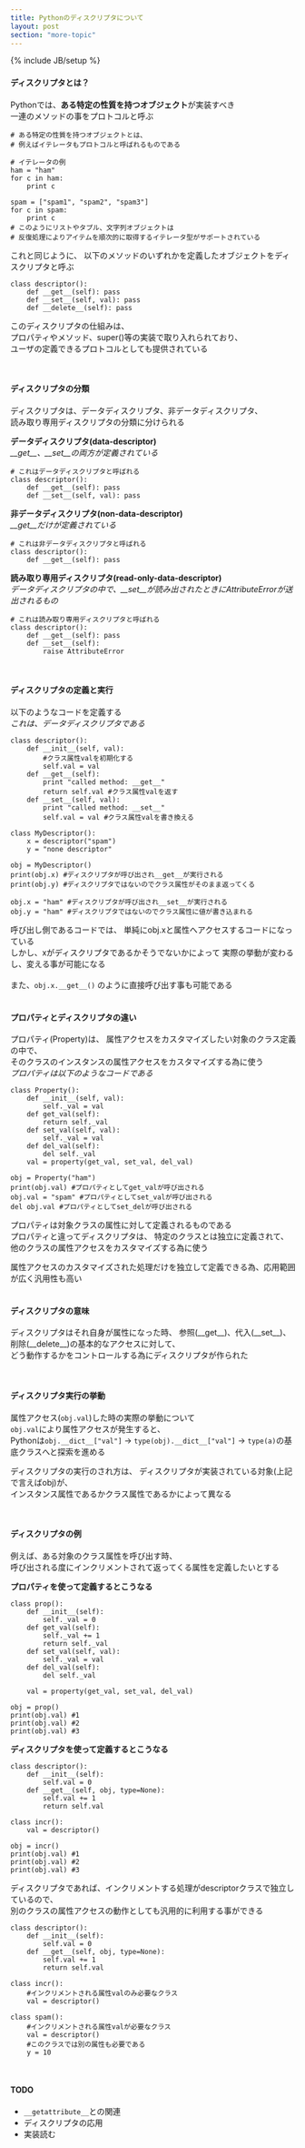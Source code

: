 ```yaml
---
title: Pythonのディスクリプタについて
layout: post
section: "more-topic"
---
```


{% include JB/setup %}

#### **ディスクリプタとは？**

Pythonでは、**ある特定の性質を持つオブジェクト**が実装すべき  
一連のメソッドの事をプロトコルと呼ぶ  

~~~
# ある特定の性質を持つオブジェクトとは、
# 例えばイテレータもプロトコルと呼ばれるものである

# イテレータの例
ham = "ham"
for c in ham:
    print c

spam = ["spam1", "spam2", "spam3"]
for c in spam:
    print c
# このようにリストやタプル、文字列オブジェクトは
# 反復処理によりアイテムを順次的に取得するイテレータ型がサポートされている
~~~

これと同じように、
以下のメソッドのいずれかを定義したオブジェクトをディスクリプタと呼ぶ  

~~~
class descriptor():
    def __get__(self): pass
    def __set__(self, val): pass
    def __delete__(self): pass
~~~

このディスクリプタの仕組みは、  
プロパティやメソッド、super()等の実装で取り入れられており、  
ユーザの定義できるプロトコルとしても提供されている  

<br/>

#### **ディスクリプタの分類**

ディスクリプタは、データディスクリプタ、非データディスクリプタ、  
読み取り専用ディスクリプタの分類に分けられる  

**データディスクリプタ(data-descriptor)**  
*\_\_get\_\_、\_\_set\_\_の両方が定義されている*  

~~~
# これはデータディスクリプタと呼ばれる
class descriptor():
    def __get__(self): pass
    def __set__(self, val): pass
~~~

**非データディスクリプタ(non-data-descriptor)**  
*\_\_get\_\_だけが定義されている*  

~~~
# これは非データディスクリプタと呼ばれる
class descriptor():
    def __get__(self): pass
~~~

**読み取り専用ディスクリプタ(read-only-data-descriptor)**  
*データディスクリプタの中で、\_\_set\_\_が読み出されたときにAttributeErrorが送出されるもの*  

~~~
# これは読み取り専用ディスクリプタと呼ばれる
class descriptor():
    def __get__(self): pass
    def __set__(self):
        raise AttributeError
~~~

<br/>

#### **ディスクリプタの定義と実行**

以下のようなコードを定義する  
*これは、データディスクリプタである*  

~~~
class descriptor():
    def __init__(self, val):
        #クラス属性valを初期化する
        self.val = val
    def __get__(self):
        print "called method: __get__"
        return self.val #クラス属性valを返す
    def __set__(self, val):
        print "called method: __set__"
        self.val = val #クラス属性valを書き換える

class MyDescriptor():
    x = descriptor("spam")
    y = "none descriptor"

obj = MyDescriptor()
print(obj.x) #ディスクリプタが呼び出され__get__が実行される
print(obj.y) #ディスクリプタではないのでクラス属性がそのまま返ってくる

obj.x = "ham" #ディスクリプタが呼び出され__set__が実行される
obj.y = "ham" #ディスクリプタではないのでクラス属性に値が書き込まれる
~~~

呼び出し側であるコードでは、
単純にobj.xと属性へアクセスするコードになっている  
しかし、xがディスクリプタであるかそうでないかによって
実際の挙動が変わるし、変える事が可能になる  
<br/>
また、``obj.x.__get__()`` のように直接呼び出す事も可能である  
<br/>

#### **プロパティとディスクリプタの違い**

プロパティ(Property)は、
属性アクセスをカスタマイズしたい対象のクラス定義の中で、  
そのクラスのインスタンスの属性アクセスをカスタマイズする為に使う  
*プロパティは以下のようなコードである*  

~~~
class Property():
    def __init__(self, val):
        self._val = val
    def get_val(self):
        return self._val
    def set_val(self, val):
        self._val = val
    def del_val(self):
        del self._val
    val = property(get_val, set_val, del_val)

obj = Property("ham")
print(obj.val) #プロパティとしてget_valが呼び出される
obj.val = "spam" #プロパティとしてset_valが呼び出される
del obj.val #プロパティとしてset_delが呼び出される
~~~

プロパティは対象クラスの属性に対して定義されるものである  
プロパティと違ってディスクリプタは、
特定のクラスとは独立に定義されて、  
他のクラスの属性アクセスをカスタマイズする為に使う  

属性アクセスのカスタマイズされた処理だけを独立して定義できる為、応用範囲が広く汎用性も高い  
<br/>

#### **ディスクリプタの意味**
ディスクリプタはそれ自身が属性になった時、
参照(\_\_get\_\_)、代入(\_\_set\_\_)、削除(\_\_delete\_\_)の基本的なアクセスに対して、  
どう動作するかをコントロールする為にディスクリプタが作られた  

<br/>

#### **ディスクリプタ実行の挙動**

属性アクセス(``obj.val``)した時の実際の挙動について  
``obj.val``により属性アクセスが発生すると、  
Pythonは``obj.__dict__["val"]`` -> ``type(obj).__dict__["val"]`` -> ``type(a)``の基底クラスへと探索を進める  


ディスクリプタの実行のされ方は、
ディスクリプタが実装されている対象(上記で言えばobj)が、  
インスタンス属性であるかクラス属性であるかによって異なる  

<br/>

#### **ディスクリプタの例**

例えば、ある対象のクラス属性を呼び出す時、  
呼び出される度にインクリメントされて返ってくる属性を定義したいとする  

**プロパティを使って定義するとこうなる**  

~~~
class prop():
    def __init__(self):
        self._val = 0
    def get_val(self):
        self._val += 1
        return self._val
    def set_val(self, val):
        self._val = val
    def del_val(self):
        del self._val

    val = property(get_val, set_val, del_val)

obj = prop()
print(obj.val) #1
print(obj.val) #2
print(obj.val) #3
~~~

**ディスクリプタを使って定義するとこうなる**  

~~~
class descriptor():
    def __init__(self):
        self.val = 0
    def __get__(self, obj, type=None):
        self.val += 1
        return self.val

class incr():
    val = descriptor()

obj = incr()
print(obj.val) #1
print(obj.val) #2
print(obj.val) #3
~~~

ディスクリプタであれば、インクリメントする処理がdescriptorクラスで独立しているので、  
別のクラスの属性アクセスの動作としても汎用的に利用する事ができる  

~~~
class descriptor():
    def __init__(self):
        self.val = 0
    def __get__(self, obj, type=None):
        self.val += 1
        return self.val

class incr():
    #インクリメントされる属性valのみ必要なクラス
    val = descriptor()

class spam():
    #インクリメントされる属性valが必要なクラス
    val = descriptor()
    #このクラスでは別の属性も必要である
    y = 10
~~~

<br/>

#### **TODO**

* ``__getattribute__``との関連
* ディスクリプタの応用
* 実装読む

